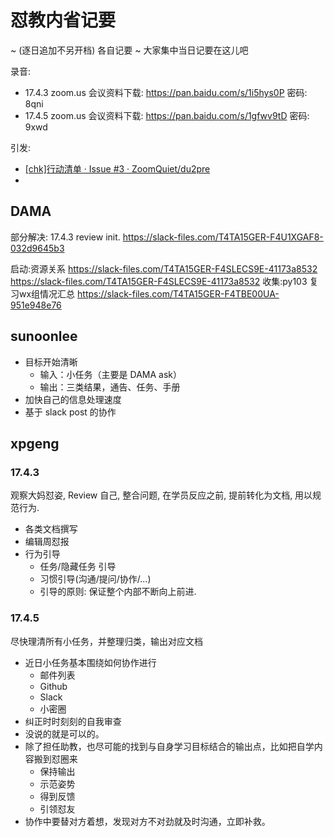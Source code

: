 # 怼教内省记要
~ (逐日追加不另开档)
各自记要 ~ 大家集中当日记要在这儿吧

录音: 

- 17.4.3 zoom.us 会议资料下载: https://pan.baidu.com/s/1i5hys0P 密码: 8qni
- 17.4.5 zoom.us 会议资料下载: https://pan.baidu.com/s/1gfwv9tD 密码: 9xwd

引发:

- [[chk]行动清单 · Issue #3 · ZoomQuiet/du2pre](https://github.com/ZoomQuiet/du2pre/issues/3)
- 

## DAMA
部分解决: 17.4.3 review init. https://slack-files.com/T4TA15GER-F4U1XGAF8-032d9645b3

启动:资源关系 https://slack-files.com/T4TA15GER-F4SLECS9E-41173a8532
https://slack-files.com/T4TA15GER-F4SLECS9E-41173a8532
收集:py103 复习wx组情况汇总 https://slack-files.com/T4TA15GER-F4TBE00UA-951e948e76

## sunoonlee

- 目标开始清晰
    + 输入：小任务（主要是 DAMA ask）
    + 输出：三类结果，通告、任务、手册
- 加快自己的信息处理速度
- 基于 slack post 的协作

## xpgeng

### 17.4.3
观察大妈怼姿, Review 自己, 整合问题, 在学员反应之前, 提前转化为文档, 用以规范行为.

- 各类文档撰写
- 编辑周怼报
- 行为引导
    + 任务/隐藏任务 引导
    + 习惯引导(沟通/提问/协作/...)
    + 引导的原则: 保证整个内部不断向上前进.


### 17.4.5
尽快理清所有小任务，并整理归类，输出对应文档

-  近日小任务基本围绕如何协作进行
    + 邮件列表
    + Github
    + Slack
    + 小密圈
- 纠正时时刻刻的自我审查
- 没说的就是可以的。
- 除了担任助教，也尽可能的找到与自身学习目标结合的输出点，比如把自学内容搬到怼圈来
    + 保持输出
    + 示范姿势
    + 得到反馈
    + 引领怼友
- 协作中要替对方着想，发现对方不对劲就及时沟通，立即补救。


